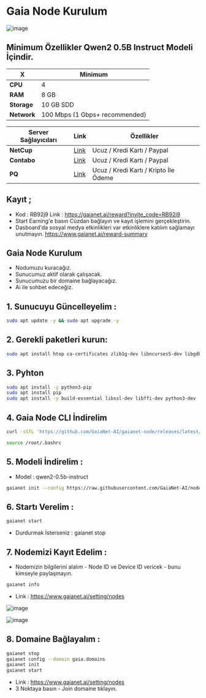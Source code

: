 # Gaia Node Kurulum

![image](https://github.com/user-attachments/assets/c7893f6c-c343-4650-95a9-ca90000c6aa6)

## Minimum Özellikler Qwen2 0.5B Instruct Modeli İçindir. 


| X        | Minimum              |
|------------------|----------------------------|
| **CPU**          | 4 |
| **RAM**          | 8 GB                     |
| **Storage**      | 10 GB SDD                   |
| **Network**      | 100 Mbps (1 Gbps+ recommended) |

| Server Sağlayıcıları        | Link              | Özellikler |
|------------------|----------------------------|----------------------------|
| **NetCup**          | [Link](https://www.netcup.com/en/?ref=261820) | Ucuz / Kredi Kartı / Paypal |
| **Contabo**          | [Link](https://www.dpbolvw.net/click-101330552-12454592)                     | Ucuz / Kredi Kartı / Paypal  |
| **PQ**      | [Link](https://pq.hosting/?from=627713)                  | Ucuz / Kredi Kartı / Kripto İle Ödeme |

## Kayıt ; 

- Kod : RB92j9 Link : https://gaianet.ai/reward?invite_code=RB92j9
- Start Earning'e basın Cüzdan bağlayın ve kayıt işlemini gerçekleştirin.
- Dasboard'da sosyal medya etkinlikleri var etkinliklere katılım sağlamayı unutmayın. https://www.gaianet.ai/reward-summary

## Gaia Node Kurulum 

- Nodumuzu kuracağız.
- Sunucumuz aktif olarak çalışacak.
- Sunucumuzu bir domaine bağlayacağız.
- Ai ile sohbet edeceğiz.


## 1. Sunucuyu Güncelleyelim : 

```bash
sudo apt update -y && sudo apt upgrade -y
```
## 2. Gerekli paketleri kurun:

```bash
sudo apt install htop ca-certificates zlib1g-dev libncurses5-dev libgdbm-dev libnss3-dev tmux iptables curl nvme-cli git wget make jq libleveldb-dev build-essential pkg-config ncdu tar clang bsdmainutils lsb-release libssl-dev libreadline-dev libffi-dev jq gcc screen unzip lz4 -y
```

## 3. Pyhton 

```bash
sudo apt install -y python3-pip
sudo apt install pip
sudo apt install -y build-essential libssl-dev libffi-dev python3-dev
```
## 4. Gaia Node CLI İndirelim 

```bash
curl -sSfL 'https://github.com/GaiaNet-AI/gaianet-node/releases/latest/download/install.sh' | bash
```

```bash
source /root/.bashrc
```

## 5. Modeli İndirelim : 

- Model : qwen2-0.5b-instruct

```bash
gaianet init --config https://raw.githubusercontent.com/GaiaNet-AI/node-configs/main/qwen2-0.5b-instruct/config.json
```

## 6. Startı Verelim : 
```bash
gaianet start
```

- Durdurmak İsterseniz : gaianet stop

## 7. Nodemizi Kayıt Edelim : 

- Nodemizin bilgilerini alalım - Node ID ve Device ID vericek - bunu kimseyle paylaşmayın.

```bash
gaianet info
```

- Link : https://www.gaianet.ai/setting/nodes

![image](https://github.com/user-attachments/assets/5c561fbd-832d-4219-8731-73423b92d618)

![image](https://github.com/user-attachments/assets/4de464c6-444b-41b1-a8bb-8c808e41576b)

## 8. Domaine Bağlayalım : 
```bash
gaianet stop
gaianet config --domain gaia.domains
gaianet init
gaianet start
```

- Link : https://www.gaianet.ai/setting/nodes
- 3 Noktaya basın - Join domaine tıklayın. 

